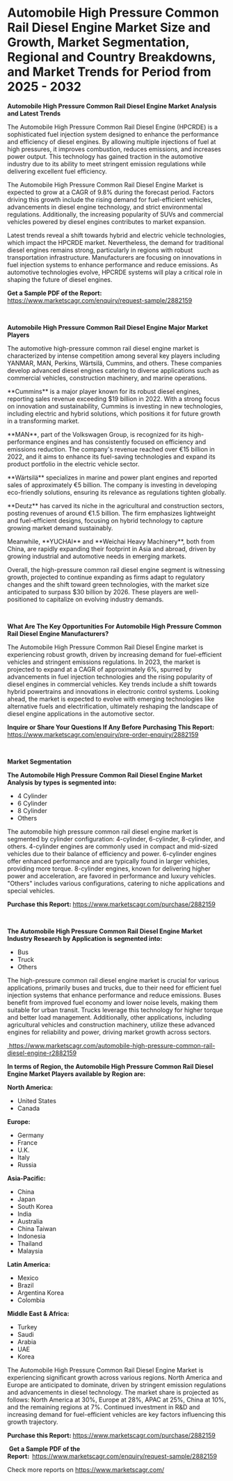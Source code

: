 <p><h1>Automobile High Pressure Common Rail Diesel Engine Market Size and Growth, Market Segmentation, Regional and Country Breakdowns, and Market Trends for Period from 2025 -  2032</h1></p><p><strong>Automobile High Pressure Common Rail Diesel Engine Market Analysis and Latest Trends</strong></p>
<p><p>The Automobile High Pressure Common Rail Diesel Engine (HPCRDE) is a sophisticated fuel injection system designed to enhance the performance and efficiency of diesel engines. By allowing multiple injections of fuel at high pressures, it improves combustion, reduces emissions, and increases power output. This technology has gained traction in the automotive industry due to its ability to meet stringent emission regulations while delivering excellent fuel efficiency.</p><p>The Automobile High Pressure Common Rail Diesel Engine Market is expected to grow at a CAGR of 9.8% during the forecast period. Factors driving this growth include the rising demand for fuel-efficient vehicles, advancements in diesel engine technology, and strict environmental regulations. Additionally, the increasing popularity of SUVs and commercial vehicles powered by diesel engines contributes to market expansion.</p><p>Latest trends reveal a shift towards hybrid and electric vehicle technologies, which impact the HPCRDE market. Nevertheless, the demand for traditional diesel engines remains strong, particularly in regions with robust transportation infrastructure. Manufacturers are focusing on innovations in fuel injection systems to enhance performance and reduce emissions. As automotive technologies evolve, HPCRDE systems will play a critical role in shaping the future of diesel engines.</p></p>
<p><strong>Get a Sample PDF of the Report:&nbsp;</strong> <a href="https://www.marketscagr.com/enquiry/request-sample/2882159?utm_campaign=1932&utm_medium=2&utm_source=Github&utm_content=ia&utm_term=13032025&utm_id=automobile-high-pressure-common-rail-diesel-engine">https://www.marketscagr.com/enquiry/request-sample/2882159</a></p>
<p>&nbsp;</p>
<p><strong>Automobile High Pressure Common Rail Diesel Engine Major Market Players</strong></p>
<p><p>The automotive high-pressure common rail diesel engine market is characterized by intense competition among several key players including YANMAR, MAN, Perkins, Wärtsilä, Cummins, and others. These companies develop advanced diesel engines catering to diverse applications such as commercial vehicles, construction machinery, and marine operations.</p><p>**Cummins** is a major player known for its robust diesel engines, reporting sales revenue exceeding $19 billion in 2022. With a strong focus on innovation and sustainability, Cummins is investing in new technologies, including electric and hybrid solutions, which positions it for future growth in a transforming market.</p><p>**MAN**, part of the Volkswagen Group, is recognized for its high-performance engines and has consistently focused on efficiency and emissions reduction. The company's revenue reached over €15 billion in 2022, and it aims to enhance its fuel-saving technologies and expand its product portfolio in the electric vehicle sector.</p><p>**Wärtsilä** specializes in marine and power plant engines and reported sales of approximately €5 billion. The company is investing in developing eco-friendly solutions, ensuring its relevance as regulations tighten globally.</p><p>**Deutz** has carved its niche in the agricultural and construction sectors, posting revenues of around €1.5 billion. The firm emphasizes lightweight and fuel-efficient designs, focusing on hybrid technology to capture growing market demand sustainably.</p><p>Meanwhile, **YUCHAI** and **Weichai Heavy Machinery**, both from China, are rapidly expanding their footprint in Asia and abroad, driven by growing industrial and automotive needs in emerging markets.</p><p>Overall, the high-pressure common rail diesel engine segment is witnessing growth, projected to continue expanding as firms adapt to regulatory changes and the shift toward green technologies, with the market size anticipated to surpass $30 billion by 2026. These players are well-positioned to capitalize on evolving industry demands.</p></p>
<p>&nbsp;</p>
<p><strong>What Are The Key Opportunities For Automobile High Pressure Common Rail Diesel Engine Manufacturers?</strong></p>
<p><p>The Automobile High Pressure Common Rail Diesel Engine market is experiencing robust growth, driven by increasing demand for fuel-efficient vehicles and stringent emissions regulations. In 2023, the market is projected to expand at a CAGR of approximately 6%, spurred by advancements in fuel injection technologies and the rising popularity of diesel engines in commercial vehicles. Key trends include a shift towards hybrid powertrains and innovations in electronic control systems. Looking ahead, the market is expected to evolve with emerging technologies like alternative fuels and electrification, ultimately reshaping the landscape of diesel engine applications in the automotive sector.</p></p>
<p><strong>Inquire or Share Your Questions If Any Before Purchasing This Report:</strong> <a href="https://www.marketscagr.com/enquiry/pre-order-enquiry/2882159?utm_campaign=1932&utm_medium=2&utm_source=Github&utm_content=ia&utm_term=13032025&utm_id=automobile-high-pressure-common-rail-diesel-engine">https://www.marketscagr.com/enquiry/pre-order-enquiry/2882159</a></p>
<p>&nbsp;</p>
<p><strong>Market Segmentation</strong></p>
<p><strong>The Automobile High Pressure Common Rail Diesel Engine Market Analysis by types is segmented into:</strong></p>
<p><ul><li>4 Cylinder</li><li>6 Cylinder</li><li>8 Cylinder</li><li>Others</li></ul></p>
<p><p>The automobile high pressure common rail diesel engine market is segmented by cylinder configuration: 4-cylinder, 6-cylinder, 8-cylinder, and others. 4-cylinder engines are commonly used in compact and mid-sized vehicles due to their balance of efficiency and power. 6-cylinder engines offer enhanced performance and are typically found in larger vehicles, providing more torque. 8-cylinder engines, known for delivering higher power and acceleration, are favored in performance and luxury vehicles. "Others" includes various configurations, catering to niche applications and special vehicles.</p></p>
<p><strong>Purchase this Report:&nbsp;</strong><a href="https://www.marketscagr.com/purchase/2882159?utm_campaign=1932&utm_medium=2&utm_source=Github&utm_content=ia&utm_term=13032025&utm_id=automobile-high-pressure-common-rail-diesel-engine">https://www.marketscagr.com/purchase/2882159</a></p>
<p>&nbsp;</p>
<p><strong>The Automobile High Pressure Common Rail Diesel Engine Market Industry Research by Application is segmented into:</strong></p>
<p><ul><li>Bus</li><li>Truck</li><li>Others</li></ul></p>
<p><p>The high-pressure common rail diesel engine market is crucial for various applications, primarily buses and trucks, due to their need for efficient fuel injection systems that enhance performance and reduce emissions. Buses benefit from improved fuel economy and lower noise levels, making them suitable for urban transit. Trucks leverage this technology for higher torque and better load management. Additionally, other applications, including agricultural vehicles and construction machinery, utilize these advanced engines for reliability and power, driving market growth across sectors.</p></p>
<p><a href="https://www.marketscagr.com/automobile-high-pressure-common-rail-diesel-engine-r2882159?utm_campaign=1932&utm_medium=2&utm_source=Github&utm_content=ia&utm_term=13032025&utm_id=automobile-high-pressure-common-rail-diesel-engine">&nbsp;https://www.marketscagr.com/automobile-high-pressure-common-rail-diesel-engine-r2882159</a></p>
<p><strong>In terms of Region, the Automobile High Pressure Common Rail Diesel Engine Market Players available by Region are:</strong></p>
<p>
    <p> <strong> North America: </strong>
        <ul>
            <li>United States</li>
            <li>Canada</li>
        </ul>
        </p> 
    <p> <strong> Europe: </strong>
        <ul>
            <li>Germany</li>
            <li>France</li>
            <li>U.K.</li>
            <li>Italy</li>
            <li>Russia</li>
        </ul>
        </p> 
    <p> <strong> Asia-Pacific: </strong>
        <ul>
            <li>China</li>
            <li>Japan</li>
            <li>South Korea</li>
            <li>India</li>
            <li>Australia</li>
            <li>China Taiwan</li>
            <li>Indonesia</li>
            <li>Thailand</li>
            <li>Malaysia</li>
        </ul>
        </p> 
    <p> <strong> Latin America: </strong>
        <ul>
            <li>Mexico</li>
            <li>Brazil</li>
            <li>Argentina Korea</li>
            <li>Colombia</li>
        </ul>
        </p> 
    <p> <strong> Middle East & Africa: </strong>
        <ul>
            <li>Turkey</li>
            <li>Saudi</li>
            <li>Arabia</li>
            <li>UAE</li>
            <li>Korea</li>
        </ul>
    </p>
    </p>
<p><p>The Automobile High Pressure Common Rail Diesel Engine Market is experiencing significant growth across various regions. North America and Europe are anticipated to dominate, driven by stringent emission regulations and advancements in diesel technology. The market share is projected as follows: North America at 30%, Europe at 28%, APAC at 25%, China at 10%, and the remaining regions at 7%. Continued investment in R&D and increasing demand for fuel-efficient vehicles are key factors influencing this growth trajectory.</p></p>
<p><strong>Purchase this Report: </strong><a href="https://www.marketscagr.com/purchase/2882159?utm_campaign=1932&utm_medium=2&utm_source=Github&utm_content=ia&utm_term=13032025&utm_id=automobile-high-pressure-common-rail-diesel-engine">https://www.marketscagr.com/purchase/2882159</a></p>
<p>&nbsp;<strong>Get a Sample PDF of the Report:&nbsp;&nbsp;</strong><a href="https://www.marketscagr.com/enquiry/request-sample/2882159?utm_campaign=1932&utm_medium=2&utm_source=Github&utm_content=ia&utm_term=13032025&utm_id=automobile-high-pressure-common-rail-diesel-engine">https://www.marketscagr.com/enquiry/request-sample/2882159</a></p>
<p><strong></strong></p>
<p>Check more reports on <a href="https://www.marketscagr.com/?utm_campaign=1932&utm_medium=2&utm_source=Github&utm_content=ia&utm_term=13032025&utm_id=automobile-high-pressure-common-rail-diesel-engine">https://www.marketscagr.com/</a></p>